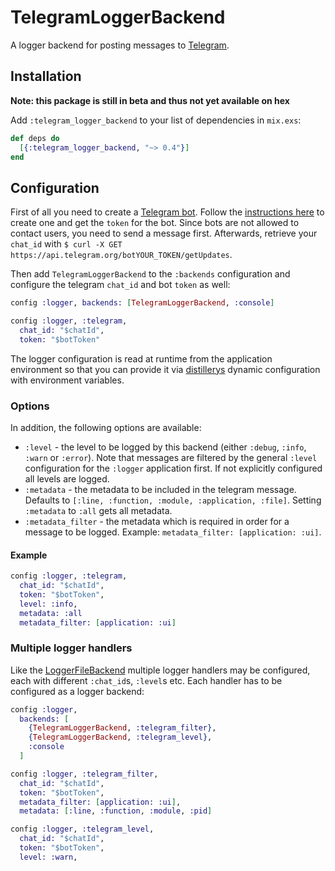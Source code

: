 # TelegramLoggerBackend

A logger backend for posting messages to [Telegram]( https://telegram.org/).

## Installation

**Note: this package is still in beta and thus not yet available on hex**

Add `:telegram_logger_backend` to your list of dependencies in `mix.exs`:

```elixir
def deps do
  [{:telegram_logger_backend, "~> 0.4"}]
end
```

## Configuration

First of all you need to create a [Telegram
bot](https://core.telegram.org/bots). Follow the [instructions
here](https://core.telegram.org/bots#6-botfather) to create one and get the
`token` for the bot. Since bots are not allowed to contact users, you need to
send a message first. Afterwards, retrieve your `chat_id` with `$ curl -X GET
https://api.telegram.org/botYOUR_TOKEN/getUpdates`.

Then add `TelegramLoggerBackend` to the `:backends` configuration and configure
the telegram `chat_id` and bot `token` as well:

```elixir
config :logger, backends: [TelegramLoggerBackend, :console]

config :logger, :telegram,
  chat_id: "$chatId",
  token: "$botToken"
```

The logger configuration is read at runtime from the application environment so
that you can provide it via
[distillerys](https://github.com/bitwalker/distillery) dynamic configuration
with environment variables.

### Options

In addition, the following options are available:

  * `:level` - the level to be logged by this backend (either `:debug`,
    `:info`, `:warn` or `:error`). Note that messages are filtered by the
    general `:level` configuration for the `:logger` application first. If not
    explicitly configured all levels are logged.
  * `:metadata` - the metadata to be included in the telegram message. Defaults
    to  `[:line, :function, :module, :application, :file]`. Setting `:metadata`
    to `:all` gets all metadata.
  * `:metadata_filter` - the metadata which is required in order for a message
    to be logged. Example: `metadata_filter: [application: :ui]`.


#### Example

```elixir
config :logger, :telegram,
  chat_id: "$chatId",
  token: "$botToken",
  level: :info,
  metadata: :all
  metadata_filter: [application: :ui]
```

### Multiple logger handlers

Like the
[LoggerFileBackend](https://github.com/onkel-dirtus/logger_file_backend)
multiple logger handlers may be configured, each with different `:chat_id`s,
`:level`s etc. Each handler has to be configured as a logger backend:

```elixir
config :logger,
  backends: [
    {TelegramLoggerBackend, :telegram_filter},
    {TelegramLoggerBackend, :telegram_level},
    :console
  ]

config :logger, :telegram_filter,
  chat_id: "$chatId",
  token: "$botToken",
  metadata_filter: [application: :ui],
  metadata: [:line, :function, :module, :pid]

config :logger, :telegram_level,
  chat_id: "$chatId",
  token: "$botToken",
  level: :warn,
```
